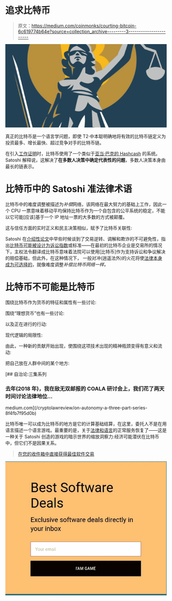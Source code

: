 # 追求比特币

> 原文：<https://medium.com/coinmonks/courting-bitcoin-6c619774b64e?source=collection_archive---------3----------------------->

![](img/4aff4a94c0ba2ed1fbf2ca0b1a55516f.png)

真正的比特币是一个语言学问题，即使 T2·中本聪明确地将有效的比特币链定义为投资最多、增长最快、超过竞争对手的比特币链。

在引入[工作证明](https://en.bitcoin.it/wiki/Proof_of_work)时，比特币使用了一个类似于[亚当·巴克的 Hashcash](https://en.wikipedia.org/wiki/Hashcash) 的系统。Satoshi 解释说，这解决了**在多数人决策中确定代表性的问题**，多数人决策本身由最长的链表示。

# 比特币中的 Satoshi 准法律术语

比特币中的难度调整被描述为*补偿*网络，该网络在最大努力的基础上工作，因此一个 CPU 一票意味着移动平均保持比特币作为一个自包含的公平系统的稳定，不能以它可能[应该]基于一个 IP 地址一票的大多数的方式被颠覆。

这与信任方面的实时正义和民主决策相似，赋予了比特币关联性:

Satoshi 在[介绍性论文](https://bitcoin.org/bitcoin.pdf)中早些时候谈到了交易逆转、调解和欺诈的不可避免性，指出[比特币可能被设计为诉讼指数](/coinmonks/bitcoin-as-a-litigation-standard-c56e82c5966f)或标准——在最初的比特币企业是交易所的情况下，主权法令翻译成比特币意味着法院可以使用[比特币]作为支持诉讼和争议解决的赔偿基础，但此外，在这种情况下， 一般对冲(逍遥法外)的火花将使[法律本身成为可选择的](/coinmonks/how-bitcoin-makes-the-law-optional-64d4f1c751fd)，就像难度调整*补偿比特币网络一样。*

# 比特币不可能是比特币

围绕比特币作为货币的特征和属性有一些讨论:

围绕“理想货币”也有一些讨论:

以及正在进行的行动:

现代逻辑的局限性:

由此，一种新的贡献开始出现，使围绕这项技术出现的精神瓶颈变得有意义和流动:

把自己放在人群中间的某个地方:

[](/cryptolawreview/on-autonomy-a-three-part-series-8f4fb7f95d0b) [## 自治论:三集系列

### 去年(2018 年)，我在敌无双邮报的 COALA 研讨会上，我们花了两天时间讨论法律地位…

medium.com](/cryptolawreview/on-autonomy-a-three-part-series-8f4fb7f95d0b) 

比特币唯一可以成为比特币的地方是它的计算基础结算，在这里，委托人不是在用语言描述一个语言游戏。最重要的是，关于[法律和语言](/cryptolawreview/on-autonomy-part-ii-as-language-law-7273e6ed0d1f)的正常服务恢复了——这是一种关于 Satoshi 创造的游戏的暗示世界的缩放洞察力:经济可能潜伏在比特币中，但它们不是因果关系。

> [在您的收件箱中直接获得最佳软件交易](https://coincodecap.com/?utm_source=coinmonks)

[![](img/7c0b3dfdcbfea594cc0ae7d4f9bf6fcb.png)](https://coincodecap.com/?utm_source=coinmonks)